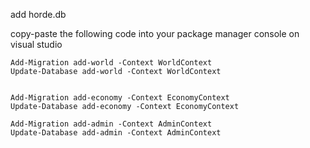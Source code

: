 ﻿add horde.db

copy-paste the following code into your package manager console on visual studio

```
Add-Migration add-world -Context WorldContext
Update-Database add-world -Context WorldContext


Add-Migration add-economy -Context EconomyContext
Update-Database add-economy -Context EconomyContext

Add-Migration add-admin -Context AdminContext
Update-Database add-admin -Context AdminContext
```